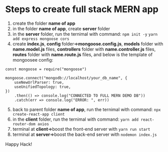 # Steps to create full stack MERN app

1. create the folder **name of app**
2. in the folder **name of app**, create **server** folder
3. in the **server** folder, run the ternimal with command:
   `npm init -y`
   `yarn add express mongoose cors`
4. create **index.js**, **config** folder=>**mongoose.config.js**, **models** folder with **name.model.js** files, **controllers** folder with **name.controller.js** files, **routes** folder with **name.route.js** files, and below is the template of mongoosee config:

```
const mongoose = require("mongoose")

mongoose.connect("mongodb://localhost/your_db_name", {
    useNewUrlParser: true,
    useUnifiedTopology: true,
})
    .then(() => console.log("CONNECTED TO FULL MERN DEMO DB"))
    .catch(err => console.log("ERROR: ", err))

```

5. back to parent folder **name of app**, run the ternimal with command:
   `npx create-react-app client`
6. in the **client** folder, run the ternimal with command:
   `yarn add react-router-dom axios`
7. terminal at **client**=>boost the front-end server with `yarn run start`
8. terminal at **server**=>boost the back-end server with `nodemon index.js`

Happy Hack!
